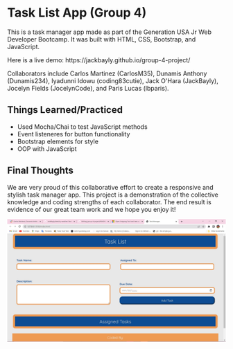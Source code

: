 # Task List App (Group 4)
<p>This is a task manager app made as part of the Generation USA Jr Web Developer Bootcamp. It was built with HTML, CSS, Bootstrap, and JavaScript.</p>
<p>Here is a live demo: https://jackbayly.github.io/group-4-project/</p>
<p>Collaborators include Carlos Martinez (CarlosM35), Dunamis Anthony (Dunamis234), Iyadunni Idowu (coding83cutie), Jack O'Hara (JackBayly), Jocelyn Fields (JocelynCode), and Paris Lucas (lbparis).

<h2>Things Learned/Practiced</h2>
<ul>
    <li>Used Mocha/Chai to test JavaScript methods</li>
    <li>Event listeneres for button functionality</li>
    <li>Bootstrap elements for style</li>
    <li>OOP with JavaScript</li>
</ul>

<h2>Final Thoughts</h2>
<p>We are very proud of this collaborative effort to create a responsive and stylish task manager app. This project is a demonstration of the collective knowledge and coding strengths of each collaborator. The end result is evidence of our great team work and we hope you enjoy it!</p>

<img src="taskManager.jpg" alt="A screenshot of the task manager">


